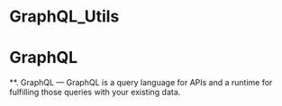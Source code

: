 # GraphQL_Utils
# GraphQL
**. GraphQL — GraphQL is a query language for APIs and a runtime for fulfilling those queries with your existing data.
